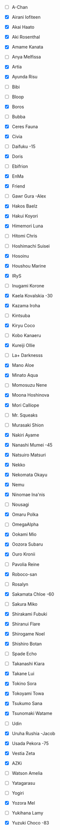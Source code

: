 - [ ] A-Chan
- [x] Airani Iofiteen
- [x] Akai Haato
- [x] Aki Rosenthal
- [x] Amame Kanata
- [ ] Anya Melfissa
- [x] Artia
- [x] Ayunda Risu
- [ ] Bibi
- [ ] Bloop
- [x] Boros
- [ ] Bubba
- [x] Ceres Fauna
- [x] Civia
- [ ] Daifuku
-15
- [x] Doris
- [ ] Ebifrion
- [x] EnMa
- [x] Friend
- [ ] Gawr Gura -Alex
- [x] Hakos Baelz
- [x] Hakui Koyori
- [x] Himemori Luna
- [ ] Hitomi Chris
- [ ] Hoshimachi Suisei
- [x] Hosoinu
- [x] Houshou Marine
- [x] IRyS
- [ ] Inugami Korone
- [x] Kaela Kovalskia
-30
- [x] Kazama Iroha
- [ ] Kintsuba
- [x] Kiryu Coco
- [ ] Kobo Kanaeru
- [x] Kureiji Ollie
- [ ] La+ Darknesss
- [x] Mano Aloe
- [x] Minato Aqua
- [ ] Momosuzu Nene
- [x] Moona Hoshinova
- [x] Mori Calliope
- [ ] Mr. Squeaks
- [ ] Murasaki Shion
- [x] Nakiri Ayame
- [x] Nanashi Mumei
-45
- [x] Natsuiro Matsuri
- [x] Nekko
- [x] Nekomata Okayu
- [x] Nemu
- [x] Ninomae Ina'nis
- [ ] Nousagi
- [x] Omaru Polka
- [ ] OmegaAlpha
- [x] Ookami Mio
- [x] Oozora Subaru
- [x] Ouro Kronii
- [ ] Pavolia Reine
- [x] Roboco-san
- [ ] Rosalyn
- [x] Sakamata Chloe
-60
- [ ] Sakura Miko
- [x] Shirakami Fubuki
- [x] Shiranui Flare
- [x] Shirogame Noel
- [x] Shishiro Botan
- [ ] Spade Echo
- [ ] Takanashi Kiara
- [x] Takane Lui
- [x] Tokino Sora
- [x] Tokoyami Towa
- [x] Tsukumo Sana
- [x] Tsunomaki Watame
- [ ] Udin
- [x] Uruha Rushia -Jacob
- [x] Usada Pekora
-75
- [x] Vestia Zeta
- [x] AZKi
- [ ] Watson Amelia
- [ ] Yatagarasu
- [ ] Yogiri
- [x] Yozora Mel
- [ ] Yukihana Lamy
- [x] Yuzuki Choco
-83

